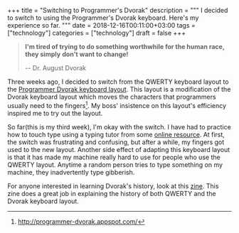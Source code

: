 +++
title = "Switching to Programmer's Dvorak"
description = """
  I decided to switch to using the Programmer's Dvorak keyboard. Here's my
  experience so far.
  """
date = 2018-12-16T00:11:00+03:00
tags = ["technology"]
categories = ["technology"]
draft = false
+++

> **I'm tired of trying to do something worthwhile for the human race, they simply**
> **don't want to change!**
>
> -- Dr. August Dvorak

Three weeks ago, I decided to switch from the QWERTY keyboard layout to the
[Programmer Dvorak keyboard layout](https://www.kaufmann.no/roland/dvorak/index.html). This layout is a modification of the Dvorak
keyboard layout which moves the characters that programmers usually need to the
fingers[^fn:1]. My boss' insistence on this layout's efficiency inspired me to try
out the layout.

So far(this is my third week), I'm okay with the switch. I have had to practice
how to touch type using a typing tutor from some [online resource](http://programmer-dvorak.appspot.com/). At first, the
switch was frustrating and confusing, but after a while, my fingers got used to
the new layout. Another side effect of adapting this keyboard layout is that it
has made my machine really hard to use for people who use the QWERTY layout.
Anytime a random person tries to type something on my machine, they
inadvertently type gibberish.

For anyone interested in learning Dvorak's history, look at this [zine](http://www.dvzine.org/zine/index.html). This zine
does a great job in explaining the history of both QWERTY and the Dvorak
keyboard layout.

[^fn:1]: <http://programmer-dvorak.appspot.com/>
